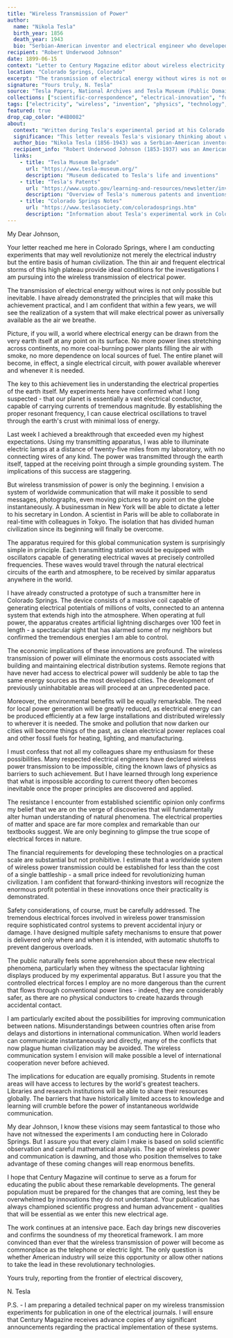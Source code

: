 ```yaml
---
title: "Wireless Transmission of Power"
author:
  name: "Nikola Tesla"
  birth_year: 1856
  death_year: 1943
  bio: "Serbian-American inventor and electrical engineer who developed alternating current"
recipient: "Robert Underwood Johnson"
date: 1899-06-15
context: "Letter to Century Magazine editor about wireless electricity transmission experiments"
location: "Colorado Springs, Colorado"
excerpt: "The transmission of electrical energy without wires is not only possible but inevitable. I have already demonstrated the principles that will make this achievement practical."
signature: "Yours truly, N. Tesla"
source: "Tesla Papers, National Archives and Tesla Museum (Public Domain)"
collections: ["scientific-correspondence", "electrical-innovation", "futuristic-vision"]
tags: ["electricity", "wireless", "invention", "physics", "technology", "innovation"]
featured: true
drop_cap_color: "#4B0082"
about:
  context: "Written during Tesla's experimental period at his Colorado Springs laboratory, where he was developing his theories about wireless transmission of electrical power. Johnson was editor of Century Magazine and a friend who often published Tesla's articles."
  significance: "This letter reveals Tesla's visionary thinking about wireless technology decades before it became practical. His concepts about global wireless communication and power transmission were far ahead of his time and anticipated many modern technologies."
  author_bio: "Nikola Tesla (1856-1943) was a Serbian-American inventor whose work on alternating current electrical systems revolutionized the modern world. His numerous patents and innovations laid the foundation for much of our electrical infrastructure."
  recipient_info: "Robert Underwood Johnson (1853-1937) was an American writer and editor of Century Magazine who championed Tesla's work and helped communicate his ideas to the public through articles and interviews."
  links:
    - title: "Tesla Museum Belgrade"
      url: "https://www.tesla-museum.org/"
      description: "Museum dedicated to Tesla's life and inventions"
    - title: "Tesla's Patents"
      url: "https://www.uspto.gov/learning-and-resources/newsletter/inventors-eye/tesla-man-behind-machine"
      description: "Overview of Tesla's numerous patents and inventions"
    - title: "Colorado Springs Notes"
      url: "https://www.teslasociety.com/coloradosprings.htm"
      description: "Information about Tesla's experimental work in Colorado"
---
```


My Dear Johnson,

Your letter reached me here in Colorado Springs, where I am conducting experiments that may well revolutionize not merely the electrical industry but the entire basis of human civilization. The thin air and frequent electrical storms of this high plateau provide ideal conditions for the investigations I am pursuing into the wireless transmission of electrical power.

The transmission of electrical energy without wires is not only possible but inevitable. I have already demonstrated the principles that will make this achievement practical, and I am confident that within a few years, we will see the realization of a system that will make electrical power as universally available as the air we breathe.

Picture, if you will, a world where electrical energy can be drawn from the very earth itself at any point on its surface. No more power lines stretching across continents, no more coal-burning power plants filling the air with smoke, no more dependence on local sources of fuel. The entire planet will become, in effect, a single electrical circuit, with power available wherever and whenever it is needed.

The key to this achievement lies in understanding the electrical properties of the earth itself. My experiments here have confirmed what I long suspected - that our planet is essentially a vast electrical conductor, capable of carrying currents of tremendous magnitude. By establishing the proper resonant frequency, I can cause electrical oscillations to travel through the earth's crust with minimal loss of energy.

Last week I achieved a breakthrough that exceeded even my highest expectations. Using my transmitting apparatus, I was able to illuminate electric lamps at a distance of twenty-five miles from my laboratory, with no connecting wires of any kind. The power was transmitted through the earth itself, tapped at the receiving point through a simple grounding system. The implications of this success are staggering.

But wireless transmission of power is only the beginning. I envision a system of worldwide communication that will make it possible to send messages, photographs, even moving pictures to any point on the globe instantaneously. A businessman in New York will be able to dictate a letter to his secretary in London. A scientist in Paris will be able to collaborate in real-time with colleagues in Tokyo. The isolation that has divided human civilization since its beginning will finally be overcome.

The apparatus required for this global communication system is surprisingly simple in principle. Each transmitting station would be equipped with oscillators capable of generating electrical waves at precisely controlled frequencies. These waves would travel through the natural electrical circuits of the earth and atmosphere, to be received by similar apparatus anywhere in the world.

I have already constructed a prototype of such a transmitter here in Colorado Springs. The device consists of a massive coil capable of generating electrical potentials of millions of volts, connected to an antenna system that extends high into the atmosphere. When operating at full power, the apparatus creates artificial lightning discharges over 100 feet in length - a spectacular sight that has alarmed some of my neighbors but confirmed the tremendous energies I am able to control.

The economic implications of these innovations are profound. The wireless transmission of power will eliminate the enormous costs associated with building and maintaining electrical distribution systems. Remote regions that have never had access to electrical power will suddenly be able to tap the same energy sources as the most developed cities. The development of previously uninhabitable areas will proceed at an unprecedented pace.

Moreover, the environmental benefits will be equally remarkable. The need for local power generation will be greatly reduced, as electrical energy can be produced efficiently at a few large installations and distributed wirelessly to wherever it is needed. The smoke and pollution that now darken our cities will become things of the past, as clean electrical power replaces coal and other fossil fuels for heating, lighting, and manufacturing.

I must confess that not all my colleagues share my enthusiasm for these possibilities. Many respected electrical engineers have declared wireless power transmission to be impossible, citing the known laws of physics as barriers to such achievement. But I have learned through long experience that what is impossible according to current theory often becomes inevitable once the proper principles are discovered and applied.

The resistance I encounter from established scientific opinion only confirms my belief that we are on the verge of discoveries that will fundamentally alter human understanding of natural phenomena. The electrical properties of matter and space are far more complex and remarkable than our textbooks suggest. We are only beginning to glimpse the true scope of electrical forces in nature.

The financial requirements for developing these technologies on a practical scale are substantial but not prohibitive. I estimate that a worldwide system of wireless power transmission could be established for less than the cost of a single battleship - a small price indeed for revolutionizing human civilization. I am confident that forward-thinking investors will recognize the enormous profit potential in these innovations once their practicality is demonstrated.

Safety considerations, of course, must be carefully addressed. The tremendous electrical forces involved in wireless power transmission require sophisticated control systems to prevent accidental injury or damage. I have designed multiple safety mechanisms to ensure that power is delivered only where and when it is intended, with automatic shutoffs to prevent dangerous overloads.

The public naturally feels some apprehension about these new electrical phenomena, particularly when they witness the spectacular lightning displays produced by my experimental apparatus. But I assure you that the controlled electrical forces I employ are no more dangerous than the current that flows through conventional power lines - indeed, they are considerably safer, as there are no physical conductors to create hazards through accidental contact.

I am particularly excited about the possibilities for improving communication between nations. Misunderstandings between countries often arise from delays and distortions in international communication. When world leaders can communicate instantaneously and directly, many of the conflicts that now plague human civilization may be avoided. The wireless communication system I envision will make possible a level of international cooperation never before achieved.

The implications for education are equally promising. Students in remote areas will have access to lectures by the world's greatest teachers. Libraries and research institutions will be able to share their resources globally. The barriers that have historically limited access to knowledge and learning will crumble before the power of instantaneous worldwide communication.

My dear Johnson, I know these visions may seem fantastical to those who have not witnessed the experiments I am conducting here in Colorado Springs. But I assure you that every claim I make is based on solid scientific observation and careful mathematical analysis. The age of wireless power and communication is dawning, and those who position themselves to take advantage of these coming changes will reap enormous benefits.

I hope that Century Magazine will continue to serve as a forum for educating the public about these remarkable developments. The general population must be prepared for the changes that are coming, lest they be overwhelmed by innovations they do not understand. Your publication has always championed scientific progress and human advancement - qualities that will be essential as we enter this new electrical age.

The work continues at an intensive pace. Each day brings new discoveries and confirms the soundness of my theoretical framework. I am more convinced than ever that the wireless transmission of power will become as commonplace as the telephone or electric light. The only question is whether American industry will seize this opportunity or allow other nations to take the lead in these revolutionary technologies.

Yours truly, reporting from the frontier of electrical discovery,

N. Tesla

P.S. - I am preparing a detailed technical paper on my wireless transmission experiments for publication in one of the electrical journals. I will ensure that Century Magazine receives advance copies of any significant announcements regarding the practical implementation of these systems.